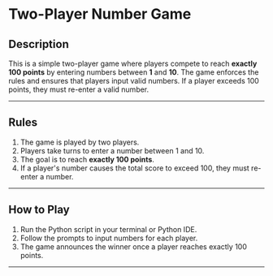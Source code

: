 # Two-Player Number Game

## Description
This is a simple two-player game where players compete to reach **exactly 100 points** by entering numbers between **1** and **10**. The game enforces the rules and ensures that players input valid numbers. If a player exceeds 100 points, they must re-enter a valid number.

---

## Rules
1. The game is played by two players.
2. Players take turns to enter a number between 1 and 10.
3. The goal is to reach **exactly 100 points**.
4. If a player's number causes the total score to exceed 100, they must re-enter a number.

---

## How to Play
1. Run the Python script in your terminal or Python IDE.
2. Follow the prompts to input numbers for each player.
3. The game announces the winner once a player reaches exactly 100 points.

---

